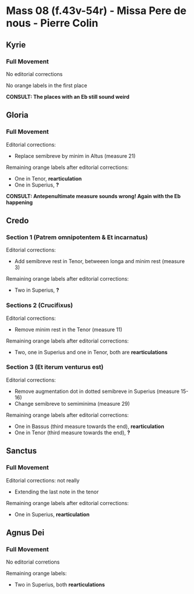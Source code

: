 # Mass 08 (f.43v-54r) - Missa Pere de nous - Pierre Colin



## Kyrie
### Full Movement

No editorial corrections

No orange labels in the first place

**CONSULT: The places with an Eb still sound weird**


## Gloria
### Full Movement

Editorial corrections:
- Replace semibreve by minim in Altus (measure 21)

Remaining orange labels after editorial corrections:
- One in Tenor, **rearticulation**
- One in Superius, **?**

**CONSULT: Antepenultimate measure sounds wrong! Again with the Eb happening**


## Credo 
### Section 1 (Patrem omnipotentem & Et incarnatus)

Editorial corrections:
- Add semibreve rest in Tenor, betweeen longa and minim rest (measure 3)

Remaining orange labels after editorial corrections:
- Two in Superius, **?**


### Sections 2 (Crucifixus)

Editorial corrections:
- Remove minim rest in the Tenor (measure 11)

Remaining orange labels after editorial corrections:
- Two, one in Superius and one in Tenor, both are **rearticulations**


### Section 3 (Et iterum venturus est)

Editorial corrections:
- Remove augmentation dot in dotted semibreve in Superius (measure 15-16)
- Change semibreve to semiminima (measure 29)

Remaining orange labels after editorial corrections:
- One in Bassus (third measure towards the end), **rearticulation** 
- One in Tenor (third measure towards the end), **?**


## Sanctus
### Full Movement

Editorial corrections: not really
- Extending the last note in the tenor

Remaining orange labels after editorial corrections:
- One in Superius, **rearticulation**


## Agnus Dei 
### Full Movement

No editorial corretions

Remaining orange labels:
- Two in Superius, both **rearticulations**
